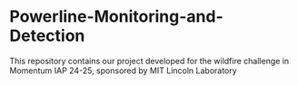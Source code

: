 # Powerline-Monitoring-and-Detection
This repository contains our project developed for the wildfire challenge in Momentum IAP 24-25, sponsored by MIT Lincoln Laboratory
